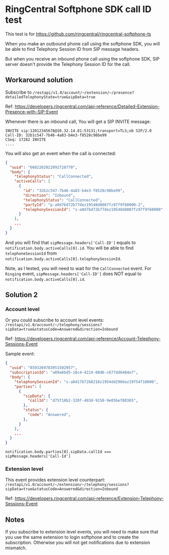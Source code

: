 # RingCentral Softphone SDK call ID test

This test is for https://github.com/ringcentral/ringcentral-softphone-ts

When you make an outbound phone call using the softphone SDK, you will be able
to find Telephony Session ID from SIP message headers.

But when you receive an inbound phone call using the softphone SDK, SIP server
doesn't provide the Telephony Session ID for the call.

## Workaround solution

Subscribe to
`/restapi/v1.0/account/~/extension/~/presence?detailedTelephonyState=true&sipData=true`

Ref:
https://developers.ringcentral.com/api-reference/Detailed-Extension-Presence-with-SIP-Event

Whenever there is an inbound call, You will get a SIP INVITE message:

```
INVITE sip:12012345678@10.32.14.81:53131;transport=TLS;ob SIP/2.0
Call-ID: 32b1c547-7b46-4a83-b4e3-f8528c98be99
CSeq: 17282 INVITE
....
```

You will also get an event when the call is connected:

```json
{
  "uuid": "6682202022092728770",
  "body": {
    "telephonyStatus": "CallConnected",
    "activeCalls": [
      {
        "id": "32b1c547-7b46-4a83-b4e3-f8528c98be99",
        "direction": "Inbound",
        "telephonyStatus": "CallConnected",
        "partyId": "p-a0d7bd72b77dez19548d8007fz97f9f60000-2",
        "telephonySessionId": "s-a0d7bd72b77dez19548d8007fz97f9f60000"
      }
    ],
    ...
  }
}
```

And you will find that `sipMessage.headers['Call-ID']` equals to
`notification.body.activeCalls[0].id`. You will be able to find
`telephoneSessionId` from `notification.body.activeCalls[0].telephonySessionId`.

Note, as I tested, you will need to wait for the `CallConnected` event. For
`Ringing` event, `sipMessage.headers['Call-ID']` does NOT equal to
`notification.body.activeCalls[0].id`.

## Solution 2

### Account level

Or you could subscribe to account level events:
`/restapi/v1.0/account/~/telephony/sessions?sipData=true&statusCode=Answered&direction=Inbound`

Ref:
https://developers.ringcentral.com/api-reference/Account-Telephony-Sessions-Event

Sample event:

```json
{
  "uuid": "8593269783951502957",
  "subscriptionId": "a09a6bd5-18c4-4224-80d6-c677dd6484e7",
  "body": {
    "telephonySessionId": "s-a0d17b72b8218z1954dd290daz19754f10000",
    "parties": [
      {
        "sipData": {
          "callId": "d75f18b2-320f-403d-9150-9e05bef80365",
        },
        "status": {
          "code": "Answered",
        },
      }
    ],
    ...
  }
}
```

`notification.body.parties[0].sipData.callId === sipMessage.headers['Call-Id']`

### Extension level

This event provides extension level counterpart:
`/restapi/v1.0/account/~/extension/~/telephony/sessions?sipData=true&statusCode=Answered&direction=Inbound`

Ref:
https://developers.ringcentral.com/api-reference/Extension-Telephony-Sessions-Event

## Notes

If you subscribe to extension level events, you will need to make sure that you
use the same extension to login softphone and to create the subscription.
Otherwise you will not get notifications due to extension mismatch.
